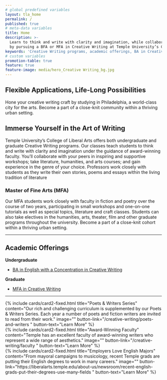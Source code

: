 ```yaml
---
# global predefined variables
layout: tla_home
permalink: /
published: true
# meta-data variables
title: Home
description: >-
  Learn to think and write with clarity and imagination, while collaborating with peers in workshops,
  by pursuing a BFA or MFA in Creative Writing at Temple University’s College of Liberal Arts.
keywords: 'Creative Writing programs, academic offerings, BA in Creative Writing, MFA in Creative Writing'
# custom variables
promotion-table: true
feature: true
feature-image: media/hero_Creative Writing_bg.jpg
---
```

## Flexible Applications, Life-Long Possibilities
Hone your creative writing craft by studying in Philadelphia, a world-class city for the arts. Become a part of a close-knit community within a thriving urban setting.

## Immerse Yourself in the Art of Writing
Temple University’s College of Liberal Arts offers both undergraduate and graduate Creative Writing programs. Our classes teach students to think and write with clarity and imagination under the guidance of award-winning faculty. You’ll collaborate with your peers in inspiring and supportive workshops; take literature, humanities, and arts courses; and gain experience in the genre of your choice. Professors work closely with students as they write their own stories, poems and essays within the living tradition of literature

### Master of Fine Arts (MFA)
Our  MFA students work closely with faculty in fiction and poetry over the course of two years, participating in small workshops and one-on-one tutorials as well as special topics, literature and craft classes. Students can also take electives in the humanities, arts, theater, film and other graduate programs throughout the university. Become a part of a close-knit cohort within a thriving urban setting.

___

## Academic Offerings
**Undergraduate**
- [BA in English with a Concentration in Creative Writing](https://bulletin.temple.edu/undergraduate/liberal-arts/english/ba-english-creative-writing/)

**Graduate**
- [MFA in Creative Writing](https://www.temple.edu/academics/degree-programs/creative-writing-mfa-la-crwr-mfa)

___

<div class="row row-wide">
  <div class="col m12 l4">{% include cards/card2-fixed.html
    title="Poets & Writers Series"
    content="Our rich and challenging curriculum is supplemented by our Poets & Writers Series. Each year a number of poets and fiction writers are invited to read from their work."
    image=""
    button-link="/creative-writing/poets-and-writers "
    button-text="Learn More" %}
  </div>
  <div class="row row-wide">
    <div class="col m12 l4">{% include cards/card2-fixed.html
      title="Award-Winning Faculty"
      content="Temple has an excellent faculty of award-winning writers who represent a wide range of aesthetics."
      image=""
      button-link="/creative-writing/faculty "
      button-text="Learn More" %}
    </div>
    <div class="row row-wide">
      <div class="col m12 l4">{% include cards/card2-fixed.html
        title="Employers Love English Majors"
        content="From mayoral campaigns to musicology, recent Temple grads are putting their English degrees to work in many careers."
        image=""
        button-link="https://liberalarts.temple.edu/about-us/newsroom/recent-english-grads-put-their-degrees-use-many-fields "
        button-text="Learn More" %}
      </div>
</div>

